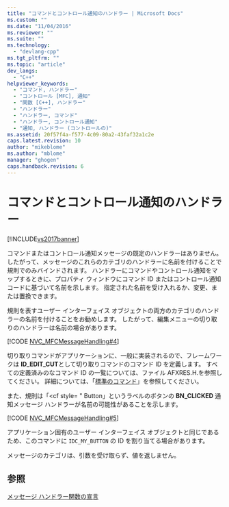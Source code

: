 ```yaml
---
title: "コマンドとコントロール通知のハンドラー | Microsoft Docs"
ms.custom: ""
ms.date: "11/04/2016"
ms.reviewer: ""
ms.suite: ""
ms.technology: 
  - "devlang-cpp"
ms.tgt_pltfrm: ""
ms.topic: "article"
dev_langs: 
  - "C++"
helpviewer_keywords: 
  - "コマンド, ハンドラー"
  - "コントロール [MFC], 通知"
  - "関数 [C++], ハンドラー"
  - "ハンドラー"
  - "ハンドラー, コマンド"
  - "ハンドラー, コントロール通知"
  - "通知, ハンドラー (コントロールの)"
ms.assetid: 20f57f4a-f577-4c09-80a2-43faf32a1c2e
caps.latest.revision: 10
author: "mikeblome"
ms.author: "mblome"
manager: "ghogen"
caps.handback.revision: 6
---
```

# コマンドとコントロール通知のハンドラー
[!INCLUDE[vs2017banner](../assembler/inline/includes/vs2017banner.md)]

コマンドまたはコントロール通知メッセージの既定のハンドラーはありません。  したがって、メッセージのこれらのカテゴリのハンドラーに名前を付けることで規則でのみバインドされます。  ハンドラーにコマンドやコントロール通知をマップするときに、プロパティ ウィンドウにコマンド ID またはコントロール通知コードに基づいて名前を示します。  指定された名前を受け入れるか、変更、または置換できます。  
  
 規則を表すユーザー インターフェイス オブジェクトの両方のカテゴリのハンドラーの名前を付けることをお勧めします。  したがって、編集メニューの切り取りのハンドラーは名前の場合があります。  
  
 [!CODE [NVC_MFCMessageHandling#4](../CodeSnippet/VS_Snippets_Cpp/NVC_MFCMessageHandling#4)]  
  
 切り取りコマンドがアプリケーションに、一般に実装されるので、フレームワークは **ID\_EDIT\_CUT**として切り取りコマンドのコマンド ID を定義します。  すべての定義済みのなコマンド ID の一覧については、ファイル AFXRES.H.を参照してください。  詳細については、「[標準のコマンド](../mfc/standard-commands.md)」を参照してください。  
  
 また、規則は「\<cf style\= " Button」というラベルのボタンの **BN\_CLICKED** 通知メッセージ ハンドラーが名前の可能性があることを示します。  
  
 [!CODE [NVC_MFCMessageHandling#5](../CodeSnippet/VS_Snippets_Cpp/NVC_MFCMessageHandling#5)]  
  
 アプリケーション固有のユーザー インターフェイス オブジェクトと同じであるため、このコマンドに `IDC_MY_BUTTON` の ID を割り当てる場合があります。  
  
 メッセージのカテゴリは、引数を受け取らず、値を返しません。  
  
## 参照  
 [メッセージ ハンドラー関数の宣言](../mfc/declaring-message-handler-functions.md)